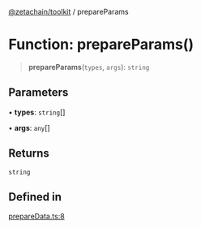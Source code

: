 [@zetachain/toolkit](toolkit/index.md) / prepareParams

# Function: prepareParams()

> **prepareParams**(`types`, `args`): `string`

## Parameters

• **types**: `string`[]

• **args**: `any`[]

## Returns

`string`

## Defined in

[prepareData.ts:8](https://github.com/zeta-chain/toolkit/blob/ff9b248edd3cba24d9f8444af6a768e2af201e71/packages/client/src/prepareData.ts#L8)
